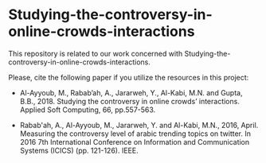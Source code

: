 # Studying-the-controversy-in-online-crowds-interactions

This repository is related to our work concerned with Studying-the-controversy-in-online-crowds-interactions.

Please, cite the following paper if you utilize the resources in this project:

- Al-Ayyoub, M., Rabab’ah, A., Jararweh, Y., Al-Kabi, M.N. and Gupta, B.B., 2018. Studying the controversy in online crowds’ interactions. Applied Soft Computing, 66, pp.557-563.

- Rabab'ah, A., Al-Ayyoub, M., Jararweh, Y. and Al-Kabi, M.N., 2016, April. Measuring the controversy level of arabic trending topics on twitter. In 2016 7th International Conference on Information and Communication Systems (ICICS) (pp. 121-126). IEEE.
